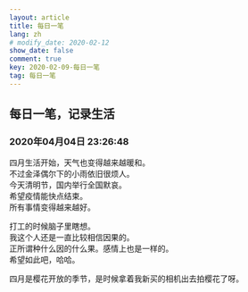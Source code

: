 ```yaml
---
layout: article
title: 每日一笔
lang: zh
# modify_date: 2020-02-12
show_date: false
comment: true
key: 2020-02-09-每日一笔
tag: 每日一笔
---
```


## 每日一笔，记录生活
### 2020年04月04日 23:26:48
四月生活开始，天气也变得越来越暖和。  
不过金泽偶尔下的小雨依旧很烦人。  
今天清明节，国内举行全国默哀。  
希望疫情能快点结束。   
所有事情变得越来越好。  

打工的时候脑子里瞎想。  
我这个人还是一直比较相信因果的。  
正所谓种什么因的什么果。感情上也是一样的。  
希望如此吧，哈哈。 

四月是樱花开放的季节，是时候拿着我新买的相机出去拍樱花了呀。  
